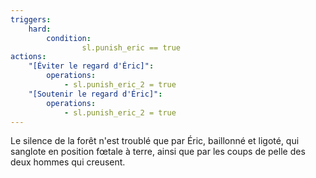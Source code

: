 ```yaml
---
triggers:
    hard:
        condition:
                sl.punish_eric == true
actions:
    "[Éviter le regard d'Éric]":
        operations:
            - sl.punish_eric_2 = true
    "[Soutenir le regard d'Éric]":
        operations:
            - sl.punish_eric_2 = true
---
```


Le silence de la forêt n'est troublé que par Éric, baillonné et ligoté, qui sanglote en position fœtale à terre, ainsi que par les coups de pelle des deux hommes qui creusent.


